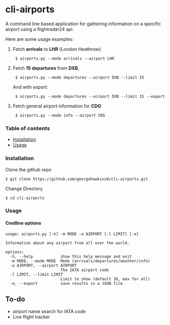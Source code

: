 # cli-airports
 
A command line based application for gathering information on a specific airport using a flightradar24 api.

Here are some usage examples:

1. Fetch **arrivals** to **LHR** (London Heathrow):

        $ airports.py --mode arrivals --airport LHR

2. Fetch **15 departures** from **DXB**, 

        $ airports.py --mode departures --airport DXB --limit 15

    And with export:

        $ airports.py --mode departures --airport DXB --limit 15 --export

3. Fetch general airport information for **CDG**

        $ airports.py --mode info --airport CDG

### Table of contents

- [Installation](#installation)
- [Usage](#usage)

### Installation


Clone the github repo
```
$ git clone https://github.com/georgehawkins0/cli-airports.git
```
Change Directory

```
$ cd cli-airports
```


### Usage
#### Cmdline options
```
usage: airports.py [-h] -m MODE -a AIRPORT [-l LIMIT] [-e]

Information about any airport from all over the world.

options:
  -h, --help            show this help message and exit
  -m MODE, --mode MODE  Mode (arrivals/departures/weather/info)
  -a AIRPORT, --airport AIRPORT
                        The IATA airport code
  -l LIMIT, --limit LIMIT
                        Limit to show (default 10, max for all)
  -e, --export          save results in a JSON file
```

## To-do

- airport name search for IATA code
- Live flight tracker
